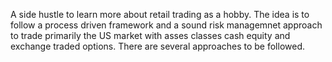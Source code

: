 A side hustle to learn more about retail trading as a hobby.
The idea is to follow a process driven framework and a sound risk managemnet approach to trade 
primarily the US market with asses classes cash equity and exchange traded options. 
There are several approaches to be followed. 